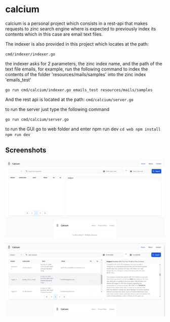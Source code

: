 # calcium

calcium is a personal project which consists in a rest-api that makes requests to zinc search engine where is expected to previously index its contents which in this case are email text files.

The indexer is also provided in this project which locates at the path:

`cmd/indexer/indexer.go`

the indexer asks for 2 parameters, the zinc index name, and the path of the text file emails,
for example, run the following command to index the contents of the folder 'resources/mails/samples'
into the zinc index 'emails_test'

`go run cmd/calcium/indexer.go emails_test resources/mails/samples`

And the rest api is located at the path: `cmd/calcium/server.go`

to run the server just type the following command

`go run cmd/calcium/server.go`

to run the GUI go to web folder and enter npm run dev
`cd web
npm install
npm run dev`


## Screenshots
![Home](./screenshots/main.PNG)


![Results](./screenshots/results.PNG)


